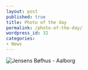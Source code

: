 ```yaml
---
layout: post
published: true
title: Photo of the day
permalink: /photo-of-the-day/
wordpress_id: 32
categories:
- News
---
```



<img src="http://lh4.ggpht.com/-V7grv-29RZ0/UVl8Gw03NCI/AAAAAAAAFbg/gTNWEZcKRWA/picture-035.jpg" border="0" alt="Jensens B&oslash;fhus - Aalborg" />
